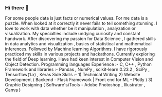 ### Hi there 👋
<p>
For some people data is just facts or numerical values. For me data is a puzzle. When looked at it correctly it never fails to tell something stunning. I love to work with data whether be it manipulation , analyzation or visualization.
My specialties include undying curiosity and constant handwork. After discovering my passion for Data Science , I gathered skills in data analytics and visualization , basics of statistical and mathematical inferences. Followed by Machine learning Algorithms. I have rigorously practiced my skills in various projects and hackathons.
Currently exploring the field of Deep learning. Have had keen interest in Computer Vision and Object Detection.
Programming languages Experience :- C, C++ , Python
Framework and libraries :- Pandas , NumPy , scikit-learn 0.23.2 , SciPy , Tensorflow(1.x) , Keras
Side Skills :- 1) Technical Writing
2) Website Development ( Backend - Flask Framework | Front end for ML - Plotly )
3) Graphic Designing ( Software's/Tools - Adobe Photoshop , Illustrator , Canva )
</p>
<!--
**mitul01/mitul01** is a ✨ _special_ ✨ repository because its `README.md` (this file) appears on your GitHub profile.
-->

